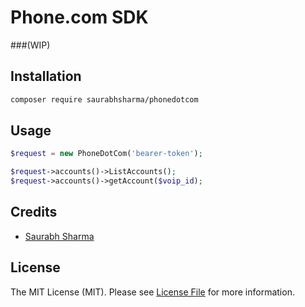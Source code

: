# Phone.com SDK
###(WIP)


## Installation

```bash
composer require saurabhsharma/phonedotcom
```

## Usage

```php
$request = new PhoneDotCom('bearer-token');

$request->accounts()->ListAccounts();
$request->accounts()->getAccount($voip_id);

```


## Credits

- [Saurabh Sharma](https://github.com/SaurabhSharma2u)

## License

The MIT License (MIT). Please see [License File](LICENSE.md) for more information.

